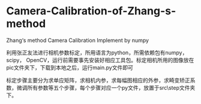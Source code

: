 # Camera-Calibration-of-Zhang-s-method
Zhang‘s method Camera Calibration Implement by numpy


   利用张正友法进行相机参数标定，所用语言为python，所需依赖包有numpy，scipy， OpenCV，运行前需要事先安装好相应工具包。标定相机所用的图像放在pic文件夹下，下载到本地之后，运行main.py文件即可
   
   标定步骤主要分为求单应矩阵，求相机内参，求每幅图相应的外参，求畸变矫正系数，微调所有参数等五个步骤，每个步骤对应一个py文件，放置于src\step文件夹下。
